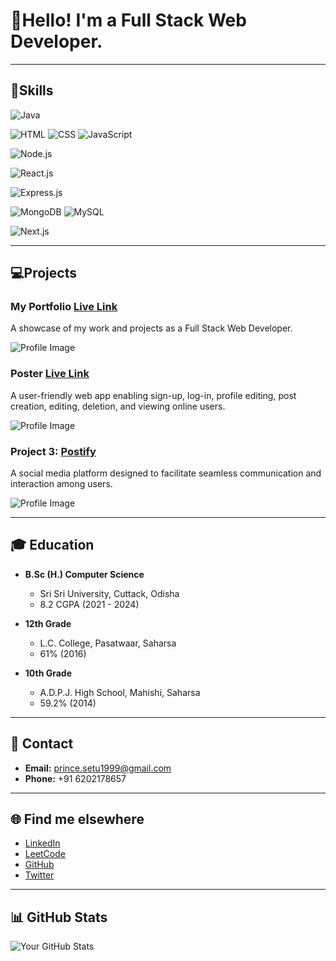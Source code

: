 # 👤Hello! I'm a Full Stack Web Developer.

---


## 🎁Skills

![Java](https://img.shields.io/badge/Java-Intermediate-green)

![HTML](https://img.shields.io/badge/HTML-Intermediate-yellow)
![CSS](https://img.shields.io/badge/CSS-Intermediate-yellow)
![JavaScript](https://img.shields.io/badge/JavaScript-Intermediate-yellow)


![Node.js](https://img.shields.io/badge/Node.js-Intermediate-green)

![React.js](https://img.shields.io/badge/React.js-Intermediate-green)

![Express.js](https://img.shields.io/badge/Express.js-Intermediate-green)


![MongoDB](https://img.shields.io/badge/MongoDB-Intermediate-orange)
![MySQL](https://img.shields.io/badge/MySQL-Intermediate-orange)

![Next.js](https://img.shields.io/badge/Next.js-Intermediate-white)

---


## 💻Projects

### My Portfolio  [Live Link](https://princethakur1999.github.io/prince/)

A showcase of my work and projects as a Full Stack Web Developer.

![Profile Image](https://res.cloudinary.com/dsrz6p2su/image/upload/v1708762966/Prince/Screenshot_2024-02-24_135018_vsiunq.png)



### Poster [Live Link](https://poster-prince.vercel.app/)

A user-friendly web app enabling sign-up, log-in, profile editing, post creation, editing, deletion, and viewing online users.

![Profile Image](https://res.cloudinary.com/dsrz6p2su/image/upload/v1708763369/Prince/Screenshot_2024-02-24_135804_abckqq.png)



### Project 3: [Postify](link-to-formify)
A social media platform designed to facilitate seamless communication and interaction among users.

![Profile Image](https://img.freepik.com/free-vector/red-grunge-style-coming-soon-design_1017-26691.jpg)

---



## 🎓 Education

- **B.Sc (H.) Computer Science**
  - Sri Sri University, Cuttack, Odisha
  - 8.2 CGPA (2021 - 2024)

- **12th Grade**
  - L.C. College, Pasatwaar, Saharsa
  - 61% (2016)

- **10th Grade**
  - A.D.P.J. High School, Mahishi, Saharsa
  - 59.2% (2014)

---



## 📧 Contact

- **Email:** prince.setu1999@gmail.com
- **Phone:** +91 6202178657

---


## 🌐 Find me elsewhere

- [LinkedIn](https://www.linkedin.com/in/princethakur1999/)
- [LeetCode](https://leetcode.com/princethakur1999/)
- [GitHub](https://github.com/princethakur1999)
- [Twitter](https://twitter.com/yourhandle)

---



## 📊 GitHub Stats

![Your GitHub Stats](https://github-readme-stats.vercel.app/api?username=princethakur1999&show_icons=true&theme=radical)
